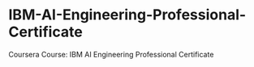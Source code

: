 # IBM-AI-Engineering-Professional-Certificate
Coursera Course: IBM AI Engineering Professional Certificate
